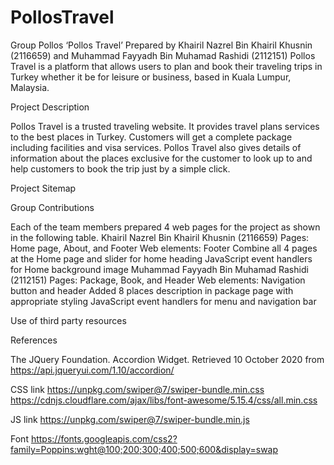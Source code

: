 # PollosTravel
Group Pollos 
‘Pollos Travel’
Prepared by Khairil Nazrel Bin Khairil Khusnin (2116659) and Muhammad Fayyadh Bin Muhamad Rashidi (2112151)
Pollos Travel is a platform that allows users to plan and book their traveling trips in Turkey whether it be for leisure or business, based in Kuala Lumpur, Malaysia.

Project Description

Pollos Travel is a trusted traveling website. It provides travel plans services to the best places in Turkey. Customers will get a complete package including facilities and visa services. 
Pollos Travel also gives details of information about the places exclusive for the customer to look up to and help customers to book the trip just by a simple click.

Project Sitemap

Group Contributions

Each of the team members prepared 4 web pages for the project as shown in the following table.
Khairil Nazrel Bin Khairil Khusnin
(2116659)
Pages: Home page, About, and Footer
Web elements: Footer
Combine all 4 pages at the Home page and slider for home heading
JavaScript event handlers for Home background image
Muhammad Fayyadh Bin Muhamad Rashidi (2112151)
Pages: Package, Book, and Header
Web elements: Navigation button and header
Added 8 places description in package page with appropriate styling
JavaScript event handlers for menu and navigation bar

Use of third party resources


References

The JQuery Foundation. Accordion Widget. Retrieved 10 October 2020 from https://api.jqueryui.com/1.10/accordion/

CSS link
https://unpkg.com/swiper@7/swiper-bundle.min.css
https://cdnjs.cloudflare.com/ajax/libs/font-awesome/5.15.4/css/all.min.css

JS link 
https://unpkg.com/swiper@7/swiper-bundle.min.js

Font
https://fonts.googleapis.com/css2?family=Poppins:wght@100;200;300;400;500;600&display=swap

